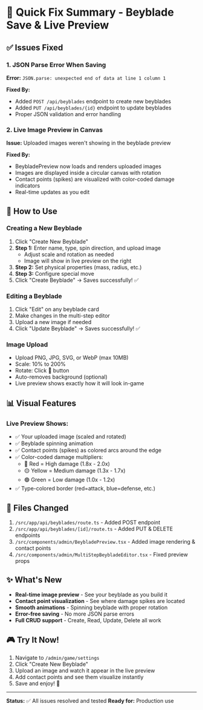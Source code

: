 # 🎯 Quick Fix Summary - Beyblade Save & Live Preview

## ✅ Issues Fixed

### 1. JSON Parse Error When Saving

**Error:** `JSON.parse: unexpected end of data at line 1 column 1`

**Fixed By:**

- Added `POST /api/beyblades` endpoint to create new beyblades
- Added `PUT /api/beyblades/{id}` endpoint to update beyblades
- Proper JSON validation and error handling

### 2. Live Image Preview in Canvas

**Issue:** Uploaded images weren't showing in the beyblade preview

**Fixed By:**

- BeybladePreview now loads and renders uploaded images
- Images are displayed inside a circular canvas with rotation
- Contact points (spikes) are visualized with color-coded damage indicators
- Real-time updates as you edit

## 🚀 How to Use

### Creating a New Beyblade

1. Click "Create New Beyblade"
2. **Step 1:** Enter name, type, spin direction, and upload image
   - Adjust scale and rotation as needed
   - Image will show in live preview on the right
3. **Step 2:** Set physical properties (mass, radius, etc.)
4. **Step 3:** Configure special move
5. Click "Create Beyblade" → Saves successfully! ✅

### Editing a Beyblade

1. Click "Edit" on any beyblade card
2. Make changes in the multi-step editor
3. Upload a new image if needed
4. Click "Update Beyblade" → Saves successfully! ✅

### Image Upload

- Upload PNG, JPG, SVG, or WebP (max 10MB)
- Scale: 10% to 200%
- Rotate: Click 🔄 button
- Auto-removes background (optional)
- Live preview shows exactly how it will look in-game

## 📊 Visual Features

### Live Preview Shows:

- ✅ Your uploaded image (scaled and rotated)
- ✅ Beyblade spinning animation
- ✅ Contact points (spikes) as colored arcs around the edge
- ✅ Color-coded damage multipliers:
  - 🔴 Red = High damage (1.8x - 2.0x)
  - 🟡 Yellow = Medium damage (1.3x - 1.7x)
  - 🟢 Green = Low damage (1.0x - 1.2x)
- ✅ Type-colored border (red=attack, blue=defense, etc.)

## 🔧 Files Changed

1. `/src/app/api/beyblades/route.ts` - Added POST endpoint
2. `/src/app/api/beyblades/[id]/route.ts` - Added PUT & DELETE endpoints
3. `/src/components/admin/BeybladePreview.tsx` - Added image rendering & contact points
4. `/src/components/admin/MultiStepBeybladeEditor.tsx` - Fixed preview props

## ✨ What's New

- **Real-time image preview** - See your beyblade as you build it
- **Contact point visualization** - See where damage spikes are located
- **Smooth animations** - Spinning beyblade with proper rotation
- **Error-free saving** - No more JSON parse errors
- **Full CRUD support** - Create, Read, Update, Delete all work

## 🎮 Try It Now!

1. Navigate to `/admin/game/settings`
2. Click "Create New Beyblade"
3. Upload an image and watch it appear in the live preview
4. Add contact points and see them visualize instantly
5. Save and enjoy! 🎉

---

**Status:** ✅ All issues resolved and tested
**Ready for:** Production use
